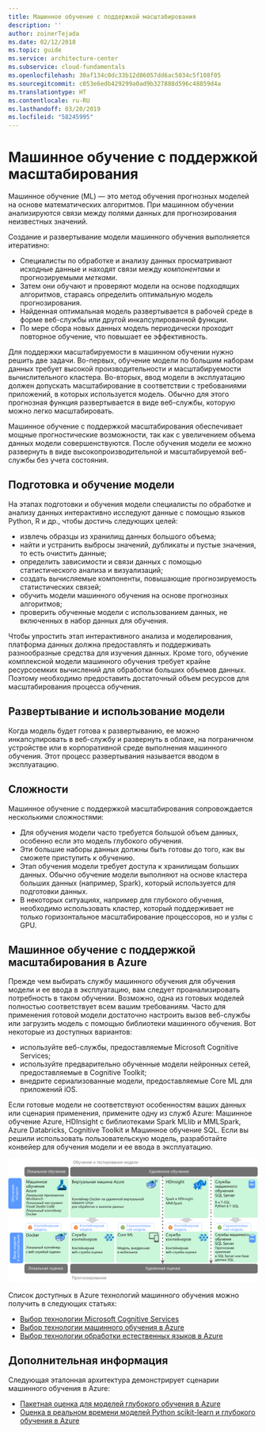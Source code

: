 ```yaml
---
title: Машинное обучение с поддержкой масштабирования
description: ''
author: zoinerTejada
ms.date: 02/12/2018
ms.topic: guide
ms.service: architecture-center
ms.subservice: cloud-fundamentals
ms.openlocfilehash: 30af134c0dc33b12d86057dd6ac5034c5f108f05
ms.sourcegitcommit: c053e6edb429299a0ad9b327888d596c48859d4a
ms.translationtype: HT
ms.contentlocale: ru-RU
ms.lasthandoff: 03/20/2019
ms.locfileid: "58245995"
---
```

# <a name="machine-learning-at-scale"></a>Машинное обучение с поддержкой масштабирования

Машинное обучение (ML) — это метод обучения прогнозных моделей на основе математических алгоритмов. При машинном обучении анализируются связи между полями данных для прогнозирования неизвестных значений.

Создание и развертывание модели машинного обучения выполняется итеративно:

- Специалисты по обработке и анализу данных просматривают исходные данные и находят связи между *компонентами* и прогнозируемыми *метками*.
- Затем они обучают и проверяют модели на основе подходящих алгоритмов, стараясь определить оптимальную модель прогнозирования.
- Найденная оптимальная модель развертывается в рабочей среде в форме веб-службы или другой инкапсулированной функции.
- По мере сбора новых данных модель периодически проходит повторное обучение, что повышает ее эффективность.

Для поддержки масштабируемости в машинном обучении нужно решить две задачи. Во-первых, обучение модели по большим наборам данных требует высокой производительности и масштабируемости вычислительного кластера. Во-вторых, ввод модели в эксплуатацию должен допускать масштабирование в соответствии с требованиями приложений, в которых используется модель. Обычно для этого прогнозная функция развертывается в виде веб-службы, которую можно легко масштабировать.

Машинное обучение с поддержкой масштабирования обеспечивает мощные прогностические возможности, так как с увеличением объема данных модели совершенствуются. После обучения модели ее можно развернуть в виде высокопроизводительной и масштабируемой веб-службы без учета состояния.

## <a name="model-preparation-and-training"></a>Подготовка и обучение модели

На этапах подготовки и обучения модели специалисты по обработке и анализу данных интерактивно исследуют данные с помощью языков Python, R и др., чтобы достичь следующих целей:

- извлечь образцы из хранилищ данных большого объема;
- найти и устранить выбросы значений, дубликаты и пустые значения, то есть очистить данные;
- определить зависимости и связи данных с помощью статистического анализа и визуализаций;
- создать вычисляемые компоненты, повышающие прогнозируемость статистических связей;
- обучить модели машинного обучения на основе прогнозных алгоритмов;
- проверить обученные модели с использованием данных, не включенных в набор данных для обучения.

Чтобы упростить этап интерактивного анализа и моделирования, платформа данных должна предоставлять и поддерживать разнообразные средства для изучения данных. Кроме того, обучение комплексной модели машинного обучения требует крайне ресурсоемких вычислений для обработки больших объемов данных. Поэтому необходимо предоставить достаточный объем ресурсов для масштабирования процесса обучения.

## <a name="model-deployment-and-consumption"></a>Развертывание и использование модели

Когда модель будет готова к развертыванию, ее можно инкапсулировать в веб-службу и развернуть в облаке, на пограничном устройстве или в корпоративной среде выполнения машинного обучения. Этот процесс развертывания называется вводом в эксплуатацию.

## <a name="challenges"></a>Сложности

Машинное обучение с поддержкой масштабирования сопровождается несколькими сложностями:

- Для обучения модели часто требуется большой объем данных, особенно если это модель глубокого обучения.
- Эти большие наборы данных должны быть готовы до того, как вы сможете приступить к обучению.
- Этап обучения модели требует доступа к хранилищам больших данных. Обычно обучение модели выполняют на основе кластера больших данных (например, Spark), который используется для подготовки данных.
- В некоторых ситуациях, например для глубокого обучения, необходимо использовать кластер, который поддерживает не только горизонтальное масштабирование процессоров, но и узлы с GPU.

## <a name="machine-learning-at-scale-in-azure"></a>Машинное обучение с поддержкой масштабирования в Azure

Прежде чем выбирать службу машинного обучения для обучения модели и ее ввода в эксплуатацию, вам следует проанализировать потребность в таком обучении. Возможно, одна из готовых моделей полностью соответствует всем вашим требованиям. Часто для применения готовой модели достаточно настроить вызов веб-службы или загрузить модель с помощью библиотеки машинного обучения. Вот некоторые из доступных вариантов:

- используйте веб-службы, предоставляемые Microsoft Cognitive Services;
- используйте предварительно обученные модели нейронных сетей, предоставляемые в Cognitive Toolkit;
- внедрите сериализованные модели, предоставляемые Core ML для приложений iOS.

Если готовые модели не соответствуют особенностям ваших данных или сценария применения, примените одну из служб Azure: Машинное обучение Azure, HDInsight с библиотеками Spark MLlib и MMLSpark, Azure Databricks, Cognitive Toolkit и Машинное обучение SQL. Если вы решили использовать пользовательскую модель, разработайте конвейер для обучения модели и ее ввода в эксплуатацию.

![Параметры модели в Azure](./images/machine-learning-model-training-and-deployment.png)

Список доступных в Azure технологий машинного обучения можно получить в следующих статьях:

- [Выбор технологии Microsoft Cognitive Services](../technology-choices/cognitive-services.md)
- [Выбор технологии машинного обучения в Azure](../technology-choices/data-science-and-machine-learning.md)
- [Выбор технологии обработки естественных языков в Azure](../technology-choices/natural-language-processing.md)

## <a name="next-steps"></a>Дополнительная информация

Следующая эталонная архитектура демонстрирует сценарии машинного обучения в Azure:

- [Пакетная оценка для моделей глубокого обучения в Azure](../../reference-architectures/ai/batch-scoring-deep-learning.md)
- [Оценка в реальном времени моделей Python scikit-learn и глубокого обучения в Azure](../../reference-architectures/ai/realtime-scoring-python.md)
